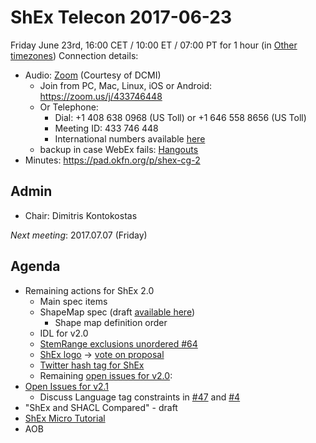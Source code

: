 # ShEx Telecon 2017-06-23

Friday June 23rd, 16:00 CET / 10:00 ET / 07:00 PT for 1 hour (in [Other timezones](https://www.timeanddate.com/worldclock/fixedtime.html?msg=ShEx+CG&iso=20170623T16&p1=195&ah=1))
Connection details:

* Audio: [Zoom](https://zoom.us/j/433746448) (Courtesy of DCMI)
  * Join from PC, Mac, Linux, iOS or Android: https://zoom.us/j/433746448
  * Or Telephone:
    - Dial: +1 408 638 0968 (US Toll) or +1 646 558 8656 (US Toll)
    - Meeting ID: 433 746 448
    - International numbers available [here](https://zoom.us/zoomconference?m=8YoEQRKQBe3oidzFvE4-c33t7jnICnUn)
  * backup in case WebEx fails: [Hangouts](http://tinyurl.com/ShEx-hangouts)
* Minutes: https://pad.okfn.org/p/shex-cg-2

## Admin

 * Chair: Dimitris Kontokostas 

*Next meeting*: 2017.07.07 (Friday)

## Agenda
 * Remaining actions for ShEx 2.0
   * Main spec items
   * ShapeMap spec (draft [available here](https://shexspec.github.io/ShapeMap/))
     * Shape map definition order
   * IDL for v2.0
   * [StemRange exclusions unordered #64](https://github.com/shexSpec/shex/issues/64)
   * [ShEx logo](https://github.com/shexSpec/shex/issues/26) -> [vote on proposal](https://github.com/shexSpec/shex/issues/26#issuecomment-298766758)
   * [Twitter hash tag for ShEx](https://github.com/shexSpec/shex/issues/65)
   * Remaining [open issues for v2.0](https://github.com/shexSpec/shex/issues?q=is%3Aopen+is%3Aissue+milestone%3A2.0): 
 * [Open Issues for v2.1](https://github.com/shexSpec/shex/issues?q=is%3Aopen+is%3Aissue+milestone%3A2.1)
   * Discuss Language tag constraints in [#47](https://github.com/shexSpec/shex/issues/47) and [#4](https://github.com/shexSpec/shex/issues/47)
 * "ShEx and SHACL Compared" - draft
 * [ShEx Micro Tutorial](http://rawgit.com/shexSpec/shex.js/master/doc/micro-tutorial.html)
 * AOB 
